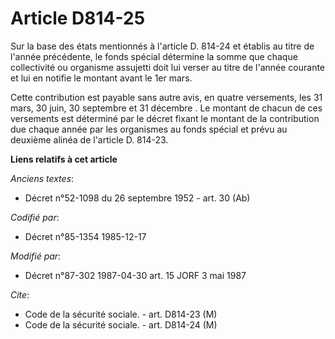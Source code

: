 # Article D814-25

Sur la base des états mentionnés à l'article D. 814-24 et établis au titre de l'année précédente, le fonds spécial détermine
la somme que chaque collectivité ou organisme assujetti doit lui verser au titre de l'année courante et lui en notifie le
montant avant le 1er mars. 

Cette contribution est payable sans autre avis, en quatre versements, les 31 mars, 30 juin, 30 septembre et 31 décembre   .
Le montant de chacun de ces versements est déterminé par le décret fixant le montant de la contribution due chaque année par
les organismes au fonds spécial et prévu au deuxième alinéa de l'article D. 814-23.

**Liens relatifs à cet article**

_Anciens textes_:

  - Décret n°52-1098 du 26 septembre 1952 - art. 30 (Ab)

_Codifié par_:

  - Décret n°85-1354 1985-12-17

_Modifié par_:

  - Décret n°87-302 1987-04-30 art. 15 JORF 3 mai 1987

_Cite_:

  - Code de la sécurité sociale. - art. D814-23 (M)
  - Code de la sécurité sociale. - art. D814-24 (M)
